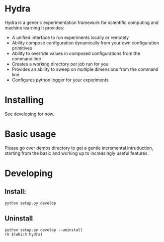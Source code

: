 # Hydra
Hydra is a generic experimentation framework for scientific computing and machine learning
It provides:
 * A unified interface to run experiments locally or remotely
 * Ability compose configuration dynamically from your own configuration primitives
 * Ability to override values in composed configurations from the command line
 * Creates a working directory per job run for you
 * Provides an ability to sweep on multiple dimensions from the command line
 * Configures python logger for your experiments

# Installing
See developing for now.

# Basic usage
Please go over demos directory to get a gentle incremental intruduction, starting from the basic and working up to increasingly useful features.

# Developing
## Install:
```
python setup.py develop
```

## Uninstall
```
python setup.py develop --uninstall
rm $(which hydra)
```
